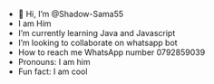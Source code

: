 - 👋 Hi, I’m @Shadow-Sama55
- I am Him
- I’m currently learning Java and Javascript 
-  I’m looking to collaborate on whatsapp bot
- How to reach me WhatsApp number 0792859039
- Pronouns: I am him
- Fun fact: I am cool

<!---
Shadow-Sama55/Shadow-Sama55 is a ✨ special ✨ repository because its `README.md` (this file) appears on your GitHub profile.
You can click the Preview link to take a look at your changes.
--->
